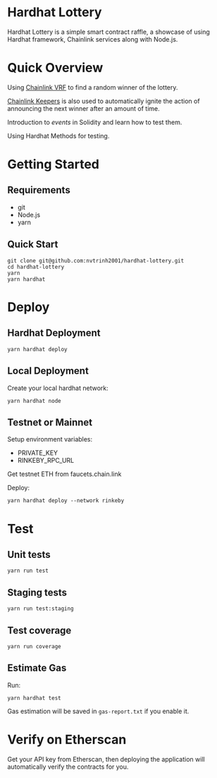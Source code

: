# Hardhat Lottery

Hardhat Lottery is a simple smart contract raffle, a showcase of using Hardhat framework, Chainlink services along with Node.js.

# Quick Overview

Using [Chainlink VRF](https://docs.chain.link/docs/chainlink-vrf/) to find a random winner of the lottery.

[Chainlink Keepers](https://docs.chain.link/docs/chainlink-keepers/introduction/) is also used to automatically ignite the action of announcing the next winner after an amount of time.

Introduction to _events_ in Solidity and learn how to test them.

Using Hardhat Methods for testing.

# Getting Started

## Requirements

-   git
-   Node.js
-   yarn

## Quick Start

```
git clone git@github.com:nvtrinh2001/hardhat-lottery.git
cd hardhat-lottery
yarn
yarn hardhat
```

# Deploy

## Hardhat Deployment

```
yarn hardhat deploy
```

## Local Deployment

Create your local hardhat network:

```
yarn hardhat node
```

## Testnet or Mainnet

Setup environment variables:

-   PRIVATE_KEY
-   RINKEBY_RPC_URL

Get testnet ETH from faucets.chain.link

Deploy:

```
yarn hardhat deploy --network rinkeby
```

# Test

## Unit tests

```
yarn run test
```

## Staging tests

```
yarn run test:staging
```

## Test coverage

```
yarn run coverage
```

## Estimate Gas

Run:

```
yarn hardhat test
```

Gas estimation will be saved in `gas-report.txt` if you enable it.

# Verify on Etherscan

Get your API key from Etherscan, then deploying the application will automatically verify the contracts for you.

